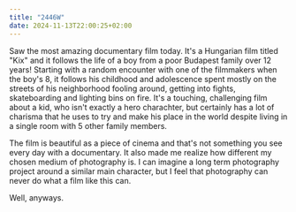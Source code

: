 ```yaml
---
title: "2446W"
date: 2024-11-13T22:00:25+02:00
---
```


Saw the most amazing documentary film today. It's a Hungarian film titled "Kix" and it follows the life of a boy from a poor Budapest family over 12 years! Starting with a random encounter with one of the filmmakers when the boy's 8, it follows his childhood and adolescence spent mostly on the streets of his neighborhood fooling around, getting into fights, skateboarding and lighting bins on fire. It's a touching, challenging film about a kid, who isn't exactly a hero charachter, but certainly has a lot of charisma that he uses to try and make his place in the world despite living in a single room with 5 other family members.

The film is beautiful as a piece of cinema and that's not something you see every day with a documentary. It also made me realize how different my chosen medium of photography is. I can imagine a long term photography project around a similar main character, but I feel that photography can never do what a film like this can.

Well, anyways.